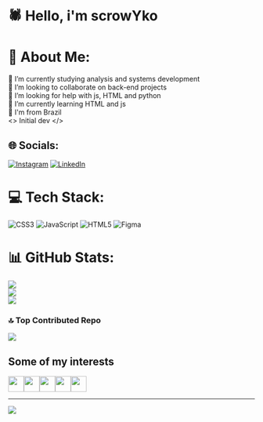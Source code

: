 # 🕷 Hello, i'm scrowYko
# 💫 About Me:
🔭 I’m currently studying analysis and systems development<br>
👯 I’m looking to collaborate on back-end projects<br>
🤝 I’m looking for help with js, HTML and python<br>
🌱 I’m currently learning HTML and js<br>
🌴 I'm from Brazil<br>
<> Initial dev </>

## 🌐 Socials:
[![Instagram](https://img.shields.io/badge/Instagram-%23E4405F.svg?logo=Instagram&logoColor=white)](https://instagram.com/yko.w_) [![LinkedIn](https://img.shields.io/badge/LinkedIn-%230077B5.svg?logo=linkedin&logoColor=white)](https://br.linkedin.com/in/davi-henry-morel-pintos-084929274) 

# 💻 Tech Stack:
![CSS3](https://img.shields.io/badge/css3-%231572B6.svg?style=for-the-badge&logo=css3&logoColor=white) ![JavaScript](https://img.shields.io/badge/javascript-%23323330.svg?style=for-the-badge&logo=javascript&logoColor=%23F7DF1E) ![HTML5](https://img.shields.io/badge/html5-%23E34F26.svg?style=for-the-badge&logo=html5&logoColor=white) 	![Figma](https://img.shields.io/badge/figma-%23F24E1E.svg?style=for-the-badge&logo=figma&logoColor=white)
# 📊 GitHub Stats:
![](https://github-readme-stats.vercel.app/api?username=scrowYko&theme=dark&hide_border=false&include_all_commits=true&count_private=false)<br/>
![](https://github-readme-streak-stats.herokuapp.com/?user=scrowYko&theme=dark&hide_border=false)<br/>
![](https://github-readme-stats.vercel.app/api/top-langs/?username=scrowYko&theme=dark&hide_border=false&include_all_commits=true&count_private=false&layout=compact)

### 🔝 Top Contributed Repo
![](https://github-contributor-stats.vercel.app/api?username=scrowYko&limit=5&theme=dark&combine_all_yearly_contributions=true)

## Some of my interests

<img src="https://www.vectorlogo.zone/logos/javascript/javascript-icon.svg" width="32px"/><img src="https://www.vectorlogo.zone/logos/python/python-icon.svg" width="32px"/><img src="https://www.vectorlogo.zone/logos/w3_css/w3_css-icon.svg" width="32px"/><img src="https://www.vectorlogo.zone/logos/microsoft/microsoft-icon.svg" width="32px"/><img src="https://www.vectorlogo.zone/logos/xbox/xbox-icon.svg" width="32px"/>

-------------
[![](https://visitcount.itsvg.in/api?id=scrowYko&icon=2&color=8)](https://visitcount.itsvg.in)

<!-- Proudly created with GPRM ( https://gprm.itsvg.in ) -->
